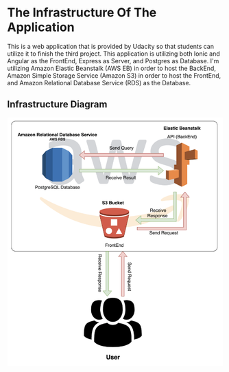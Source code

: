 # The Infrastructure Of The Application

This is a web application that is provided by Udacity so that students can utilize it to finish the third project. This application is utilizing both Ionic and Angular as the FrontEnd, Express as Server, and Postgres as Database. I'm utilizing Amazon Elastic Beanstalk (AWS EB) in order to host the BackEnd, Amazon Simple Storage Service (Amazon S3) in order to host the FrontEnd, and Amazon Relational Database Service (RDS) as the Database.

## Infrastructure Diagram

![Screenshot1](https://github.com/Youssef-Hassane/Screenshot-3/blob/main/ScreenShot_2.png)
